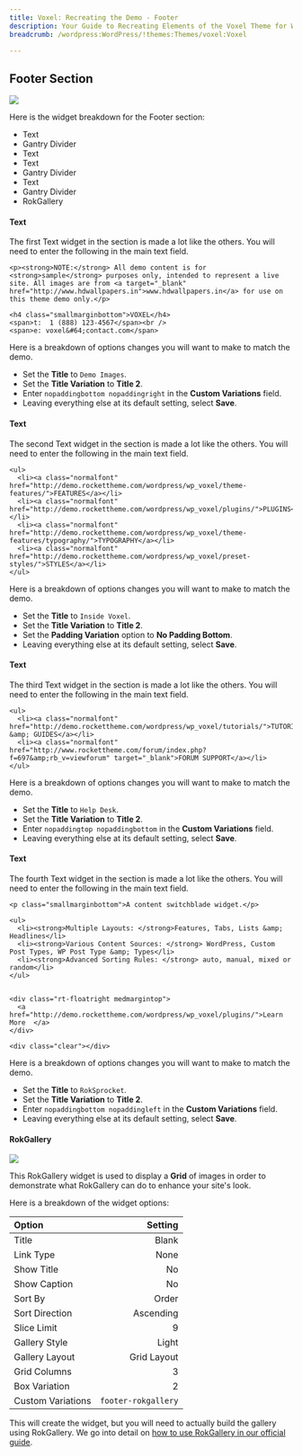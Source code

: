 ```yaml
---
title: Voxel: Recreating the Demo - Footer
description: Your Guide to Recreating Elements of the Voxel Theme for WordPress
breadcrumb: /wordpress:WordPress/!themes:Themes/voxel:Voxel

---
```


Footer Section
-----
![][demo1]

Here is the widget breakdown for the Footer section:

* Text
* Gantry Divider
* Text
* Text
* Gantry Divider
* Text
* Gantry Divider
* RokGallery

#### Text
The first Text widget in the section is made a lot like the others. You will need to enter the following in the main text field.

~~~
<p><strong>NOTE:</strong> All demo content is for <strong>sample</strong> purposes only, intended to represent a live site. All images are from <a target="_blank" href="http://www.hdwallpapers.in">www.hdwallpapers.in</a> for use on this theme demo only.</p>

<h4 class="smallmarginbottom">VOXEL</h4>
<span>t:  1 (888) 123-4567</span><br />
<span>e: voxel&#64;contact.com</span>
~~~

Here is a breakdown of options changes you will want to make to match the demo.

* Set the **Title** to `Demo Images`.
* Set the **Title Variation** to **Title 2**.
* Enter `nopaddingbottom nopaddingright` in the **Custom Variations** field.
* Leaving everything else at its default setting, select **Save**.

#### Text

The second Text widget in the section is made a lot like the others. You will need to enter the following in the main text field.

~~~
<ul>
  <li><a class="normalfont" href="http://demo.rockettheme.com/wordpress/wp_voxel/theme-features/">FEATURES</a></li>
  <li><a class="normalfont" href="http://demo.rockettheme.com/wordpress/wp_voxel/plugins/">PLUGINS</a></li>
  <li><a class="normalfont" href="http://demo.rockettheme.com/wordpress/wp_voxel/theme-features/typography/">TYPOGRAPHY</a></li>
  <li><a class="normalfont" href="http://demo.rockettheme.com/wordpress/wp_voxel/preset-styles/">STYLES</a></li>
</ul>
~~~

Here is a breakdown of options changes you will want to make to match the demo.

* Set the **Title** to `Inside Voxel`.
* Set the **Title Variation** to **Title 2**.
* Set the **Padding Variation** option to **No Padding Bottom**.
* Leaving everything else at its default setting, select **Save**.

#### Text

The third Text widget in the section is made a lot like the others. You will need to enter the following in the main text field.

~~~
<ul>
  <li><a class="normalfont" href="http://demo.rockettheme.com/wordpress/wp_voxel/tutorials/">TUTORIALS &amp; GUIDES</a></li>
  <li><a class="normalfont" href="http://www.rockettheme.com/forum/index.php?f=697&amp;rb_v=viewforum" target="_blank">FORUM SUPPORT</a></li>
</ul>
~~~

Here is a breakdown of options changes you will want to make to match the demo.

* Set the **Title** to `Help Desk`.
* Set the **Title Variation** to **Title 2**.
* Enter `nopaddingtop nopaddingbottom` in the **Custom Variations** field.
* Leaving everything else at its default setting, select **Save**.

#### Text

The fourth Text widget in the section is made a lot like the others. You will need to enter the following in the main text field.

~~~
<p class="smallmarginbottom">A content switchblade widget.</p>

<ul>
  <li><strong>Multiple Layouts: </strong>Features, Tabs, Lists &amp; Headlines</li>
  <li><strong>Various Content Sources: </strong> WordPress, Custom Post Types, WP Post Type &amp; Types</li>
  <li><strong>Advanced Sorting Rules: </strong> auto, manual, mixed or random</li>
</ul>


<div class="rt-floatright medmargintop">
  <a href="http://demo.rockettheme.com/wordpress/wp_voxel/plugins/">Learn More  </a>
</div>

<div class="clear"></div>
~~~

Here is a breakdown of options changes you will want to make to match the demo.

* Set the **Title** to `RokSprocket`.
* Set the **Title Variation** to **Title 2**.
* Enter `nopaddingbottom nopaddingleft` in the **Custom Variations** field.
* Leaving everything else at its default setting, select **Save**.

#### RokGallery

![][demo1]

This RokGallery widget is used to display a **Grid** of images in order to demonstrate what RokGallery can do to enhance your site's look.

Here is a breakdown of the widget options: 

| Option            |             Setting |  
| :---------------- | ------------------: |  
| Title             |               Blank |  
| Link Type         |                None |  
| Show Title        |                  No |  
| Show Caption      |                  No |  
| Sort By           |               Order |  
| Sort Direction    |           Ascending |  
| Slice Limit       |                   9 |  
| Gallery Style     |               Light |  
| Gallery Layout    |         Grid Layout |  
| Grid Columns      |                   3 |  
| Box Variation     |                   2 |  
| Custom Variations | `footer-rokgallery` |  

This will create the widget, but you will need to actually build the gallery using RokGallery. We go into detail on [how to use RokGallery in our official guide][rokgallery].

[demo1]: assets/demo_12.jpeg
[rokgallery]: ../../plugins/rokgallery
